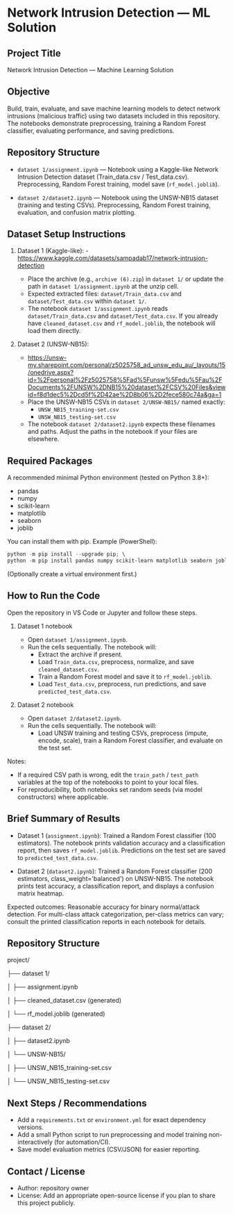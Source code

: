 # Network Intrusion Detection — ML Solution

## Project Title
Network Intrusion Detection — Machine Learning Solution

## Objective
Build, train, evaluate, and save machine learning models to detect network intrusions (malicious traffic) using two datasets included in this repository. The notebooks demonstrate preprocessing, training a Random Forest classifier, evaluating performance, and saving predictions.

## Repository Structure
- `dataset 1/assignment.ipynb` — Notebook using a Kaggle-like Network Intrusion Detection dataset (Train_data.csv / Test_data.csv). Preprocessing, Random Forest training, model save (`rf_model.joblib`).

- `dataset 2/dataset2.ipynb` — Notebook using the UNSW-NB15 dataset (training and testing CSVs). Preprocessing, Random Forest training, evaluation, and confusion matrix plotting.


## Dataset Setup Instructions
1. Dataset 1 (Kaggle-like):
-https://www.kaggle.com/datasets/sampadab17/network-intrusion-detection
   - Place the archive (e.g., `archive (6).zip`) in `dataset 1/` or update the path in `dataset 1/assignment.ipynb` at the unzip cell.
   - Expected extracted files: `dataset/Train_data.csv` and `dataset/Test_data.csv` within `dataset 1/`.
   - The notebook `dataset 1/assignment.ipynb` reads `dataset/Train_data.csv` and `dataset/Test_data.csv`. If you already have `cleaned_dataset.csv` and `rf_model.joblib`, the notebook will load them directly.

2. Dataset 2 (UNSW-NB15):
   - https://unsw-my.sharepoint.com/personal/z5025758_ad_unsw_edu_au/_layouts/15/onedrive.aspx?id=%2Fpersonal%2Fz5025758%5Fad%5Funsw%5Fedu%5Fau%2FDocuments%2FUNSW%2DNB15%20dataset%2FCSV%20Files&viewid=f8d1dec5%2Dcd5f%2D42ae%2D8b06%2D2fece580c74a&ga=1
   - Place the UNSW-NB15 CSVs in `dataset 2/UNSW-NB15/` named exactly:
     - `UNSW_NB15_training-set.csv`
     - `UNSW_NB15_testing-set.csv`
   - The notebook `dataset 2/dataset2.ipynb` expects these filenames and paths. Adjust the paths in the notebook if your files are elsewhere.

## Required Packages
A recommended minimal Python environment (tested on Python 3.8+):

- pandas
- numpy
- scikit-learn
- matplotlib
- seaborn
- joblib

You can install them with pip. Example (PowerShell):

```powershell
python -m pip install --upgrade pip; \
python -m pip install pandas numpy scikit-learn matplotlib seaborn joblib
```

(Optionally create a virtual environment first.)

## How to Run the Code
Open the repository in VS Code or Jupyter and follow these steps.

1. Dataset 1 notebook
   - Open `dataset 1/assignment.ipynb`.
   - Run the cells sequentially. The notebook will:
     - Extract the archive if present.
     - Load `Train_data.csv`, preprocess, normalize, and save `cleaned_dataset.csv`.
     - Train a Random Forest model and save it to `rf_model.joblib`.
     - Load `Test_data.csv`, preprocess, run predictions, and save `predicted_test_data.csv`.

2. Dataset 2 notebook
   - Open `dataset 2/dataset2.ipynb`.
   - Run the cells sequentially. The notebook will:
     - Load UNSW training and testing CSVs, preprocess (impute, encode, scale), train a Random Forest classifier, and evaluate on the test set.

Notes:
- If a required CSV path is wrong, edit the `train_path` / `test_path` variables at the top of the notebooks to point to your local files.
- For reproducibility, both notebooks set random seeds (via model constructors) where applicable.

## Brief Summary of Results
- Dataset 1 (`assignment.ipynb`): Trained a Random Forest classifier (100 estimators). The notebook prints validation accuracy and a classification report, then saves `rf_model.joblib`. Predictions on the test set are saved to `predicted_test_data.csv`.

- Dataset 2 (`dataset2.ipynb`): Trained a Random Forest classifier (200 estimators, class_weight='balanced') on UNSW-NB15. The notebook prints test accuracy, a classification report, and displays a confusion matrix heatmap.

Expected outcomes: Reasonable accuracy for binary normal/attack detection. For multi-class attack categorization, per-class metrics can vary; consult the printed classification reports in each notebook for details.

## Repository Structure
project/

├── dataset 1/

│ ├── assignment.ipynb

│ ├── cleaned_dataset.csv (generated)

│ └── rf_model.joblib (generated)

├── dataset 2/

│ ├── dataset2.ipynb

│ └── UNSW-NB15/

│ ├── UNSW_NB15_training-set.csv

│ └── UNSW_NB15_testing-set.csv

## Next Steps / Recommendations
- Add a `requirements.txt` or `environment.yml` for exact dependency versions.
- Add a small Python script to run preprocessing and model training non-interactively (for automation/CI).
- Save model evaluation metrics (CSV/JSON) for easier reporting.

## Contact / License
- Author: repository owner
- License: Add an appropriate open-source license if you plan to share this project publicly.
